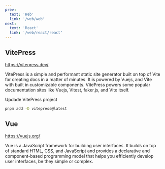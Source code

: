 ```yaml
---
prev:
  text: 'Web'
  link: '/web/web'
next:
  text: 'React'
  link: '/web/react/react'
---
```

## VitePress

https://vitepress.dev/

VitePress is a simple and performant static site generator built on top of Vite for creating docs in a matter of minutes. It is powered by Vuejs, and Vite with built in customizable components. VitePress powers some popular documentation sites like Vuejs, Vitest, faker.js, and Vite itself.

Updade VitePress project
```sh
pnpm add -D vitepress@latest
```

## Vue

https://vuejs.org/

Vue is a JavaScript framework for building user interfaces. It builds on top of standard HTML, CSS, and JavaScript and provides a declarative and component-based programming model that helps you efficiently develop user interfaces, be they simple or complex.

